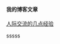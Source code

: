 #### 我的博客文章
[人际交流的几点经验](./20230205.md)

<div w-xl h-xl c-yellow-550 border="~ solid red">sssss</div>
